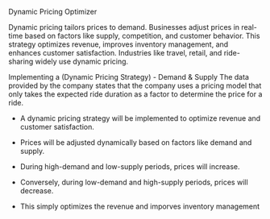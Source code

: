Dynamic Pricing Optimizer 

Dynamic pricing tailors prices to demand. Businesses adjust prices in real-time based on factors like supply, competition, and customer behavior. This strategy optimizes revenue, improves inventory management, and enhances customer satisfaction. Industries like travel, retail, and ride-sharing widely use dynamic pricing.

Implementing a (Dynamic Pricing Strategy) - Demand & Supply
The data provided by the company states that the company uses a pricing model that only takes the expected ride duration as a factor to determine the price for a ride.

- A dynamic pricing strategy will be implemented to optimize revenue and customer satisfaction.

- Prices will be adjusted dynamically based on factors like demand and supply.

- During high-demand and low-supply periods, prices will increase.

- Conversely, during low-demand and high-supply periods, prices will decrease.

- This simply optimizes the revenue and imporves inventory management
